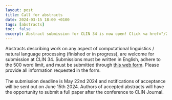 ```yaml
---
layout: post
title: Call for abstracts
date: 2024-03-15 18:00 +0100
tags: [abstracts]
toc:  false
excerpt: Abstract submission for CLIN 34 is now open! Click <a href="/2024/03/15/call-for-abstracts/">here</a> for more information.
---
```

<div>
Abstracts describing work on any aspect of computational linguistics / natural language processing (finished or in progress), are welcome for submission at CLIN 34. Submissions must be written in English, adhere to the 500 word limit, and must be submitted through <a href="https://docs.google.com/forms/d/1G2Ee1LUfQdmh2xQz8T46YcR1BXUMuB4q4iuAKq9sp8Q">this web form</a>. Please provide all information requested in the form. 
<br><br>
The submission deadline is May 22nd 2024 and notifications of acceptance will be sent out on June 15th 2024. Authors of accepted abstracts will have the opportunity to submit a full paper after the conference to CLIN Journal.
</div>